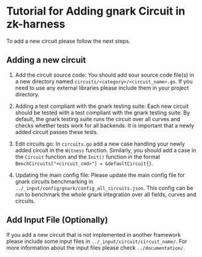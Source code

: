 # Tutorial for Adding gnark Circuit in zk-harness

To add a new circuit please follow the next steps.

## Adding a new circuit

1. Add the circuit source code: You should add sour source code file(s) in a new directory named `circuits/<category>/<circuit_name>.go`.
If you need to use any external libraries please include them in your project directory.

2. Adding a test compliant with the gnark testing suite: Each new circuit should be tested with a test compliant with the gnark testing suite.
By default, the gnark testing suite runs the circuit over all curves and checks whether tests work for all backends. It is important that a newly added circuit passes these tests.

3. Edit circuits.go: In ``circuits.go`` add a new case handling your newly added circuit in the ``Witness`` function. Similarly, you should add a case in the ``Circuit`` function and the ``Init()`` function in the format ``BenchCircuits["<circuit_cmd>"] = &defaultCircuit{}``.

4. Updating the main config file: Please update the main config file for gnark circuits benchmarking in `../_input/config/gnark/config_all_circuits.json`. This config can be run to benchmark the whole gnark integration over all fields, curves and circuits.

## Add Input File (Optionally)

If you add a new circuit that is not implemented in another framework please include some input files in `../_input/circuit/circuit_name/`.
For more information about the input files please check `../documentation/`.
